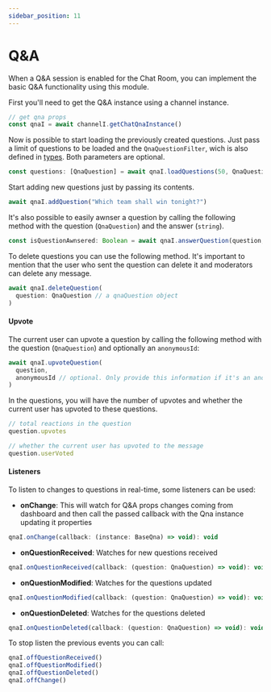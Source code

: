 ```yaml
---
sidebar_position: 11
---
```


# Q&A

When a Q&A session is enabled for the Chat Room, you can implement the basic Q&A functionality using this module.

First you'll need to get the Q&A instance using a channel instance.

```js
// get qna props
const qnaI = await channelI.getChatQnaInstance()
```

Now is possible to start loading the previously created questions. Just pass a limit of questions to be loaded and the `QnaQuestionFilter`, wich is also defined in [types](https://github.com/stationfy/arena-chat-sdk/tree/master/packages/types). Both parameters are optional.

```js
const questions: [QnaQuestion] = await qnaI.loadQuestions(50, QnaQuestionFilter.RECENT)
```

Start adding new questions just by passing its contents.

```js
await qnaI.addQuestion("Which team shall win tonight?")
```

It's also possible to easily awnser a question by calling the following method with the question (`QnaQuestion`) and the answer (`string`).

```js
const isQuestionAwnsered: Boolean = await qnaI.answerQuestion(question, "Lakers should win!")
```

To delete questions you can use the following method. It's important to mention that the user who sent the question can delete it and moderators can delete any message.

```js
await qnaI.deleteQuestion(
  question: QnaQuestion // a qnaQuestion object
)
```

#### Upvote

The current user can upvote a question by calling the following method with the question (`QnaQuestion`) and optionally an `anonymousId`:

```js
await qnaI.upvoteQuestion(
  question,
  anonymousId // optional. Only provide this information if it's an anonymous vote.
)
```

In the questions, you will have the number of upvotes and whether the current user has upvoted to these questions.

```js
// total reactions in the question
question.upvotes

// whether the current user has upvoted to the message
question.userVoted
```

#### Listeners

To listen to changes to questions in real-time, some listeners can be used:

- **onChange**: This will watch for Q&A props changes coming from dashboard and then call the passed callback with the Qna instance updating it properties
```js
qnaI.onChange(callback: (instance: BaseQna) => void): void
```

- **onQuestionReceived**: Watches for new questions received
```js
qnaI.onQuestionReceived(callback: (question: QnaQuestion) => void): void
```

- **onQuestionModified**: Watches for the questions updated
```js
qnaI.onQuestionModified(callback: (question: QnaQuestion) => void): void
```

- **onQuestionDeleted**: Watches for the questions deleted
```js
qnaI.onQuestionDeleted(callback: (question: QnaQuestion) => void): void
```

To stop listen the previous events you can call:

```js
qnaI.offQuestionReceived()
qnaI.offQuestionModified()
qnaI.offQuestionDeleted()
qnaI.offChange()
```
